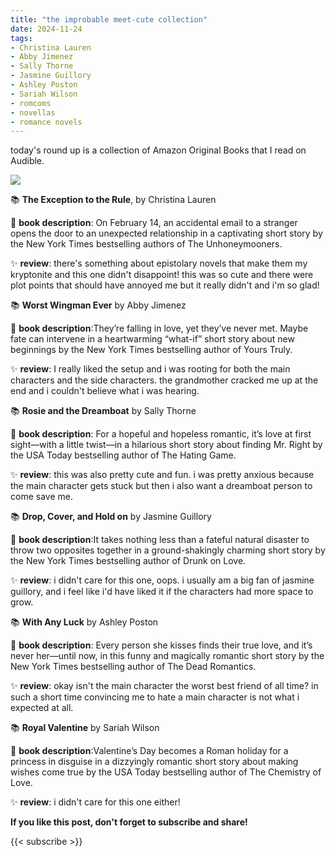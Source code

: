 ```yaml
---
title: "the improbable meet-cute collection"
date: 2024-11-24
tags: 
- Christina Lauren
- Abby Jimenez
- Sally Thorne
- Jasmine Guillory
- Ashley Poston
- Sariah Wilson
- romcoms
- novellas
- romance novels
---
```


today's round up is a collection of Amazon Original Books that I read on Audible. 

![](https://images-na.ssl-images-amazon.com/images/S/compressed.photo.goodreads.com/books/1706954216i/204578889.jpg)


📚 **The Exception to the Rule**,  by Christina Lauren

📰 **book description**: On February 14, an accidental email to a stranger opens the door to an unexpected relationship in a captivating short story by the New York Times bestselling authors of The Unhoneymooners.

✨  **review**: there's something about epistolary novels that make them my kryptonite and this one didn't disappoint! this was so cute and there were plot points that should have annoyed me but it really didn't and i'm so glad!


📚 **Worst Wingman Ever** by Abby Jimenez

📰 **book description**:They’re falling in love, yet they’ve never met. Maybe fate can intervene in a heartwarming “what-if” short story about new beginnings by the New York Times bestselling author of Yours Truly.

✨  **review**:  I really liked the setup and i was rooting for both the main characters and the side characters. the grandmother cracked me up at the end and i couldn't believe what i was hearing.

📚 **Rosie and the Dreamboat** by Sally Thorne

📰 **book description**: For a hopeful and hopeless romantic, it’s love at first sight—with a little twist—in a hilarious short story about finding Mr. Right by the USA Today bestselling author of The Hating Game.

✨  **review**:  this was also pretty cute and fun. i was pretty anxious because the main character gets stuck but then i also want a dreamboat person to come save me. 


📚 **Drop, Cover, and Hold on** by Jasmine Guillory

📰 **book description**:It takes nothing less than a fateful natural disaster to throw two opposites together in a ground-shakingly charming short story by the New York Times bestselling author of Drunk on Love.

✨  **review**:  i didn't care for this one, oops. i usually am a big fan of jasmine guillory, and i feel like i'd have liked it if the characters had more space to grow. 


📚 **With Any Luck** by Ashley Poston

📰 **book description**: Every person she kisses finds their true love, and it’s never her—until now, in this funny and magically romantic short story by the New York Times bestselling author of The Dead Romantics.

✨  **review**:  okay isn't the main character the worst best friend of all time? in such a short time convincing me to hate a main character is not what i expected at all.

📚 **Royal Valentine** by Sariah Wilson

📰 **book description**:Valentine’s Day becomes a Roman holiday for a princess in disguise in a dizzyingly romantic short story about making wishes come true by the USA Today bestselling author of The Chemistry of Love.

✨  **review**:  i didn't care for this one either!

**If you like this post, don't forget to subscribe and share!**

{{< subscribe >}}
